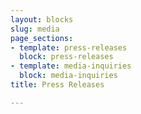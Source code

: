 ```yaml
---
layout: blocks
slug: media
page_sections:
- template: press-releases
  block: press-releases
- template: media-inquiries
  block: media-inquiries
title: Press Releases

---
```


